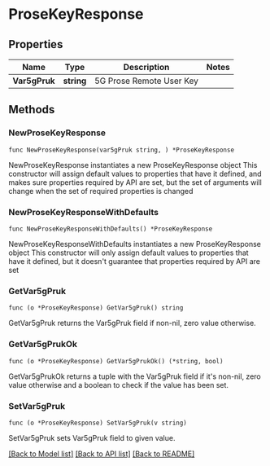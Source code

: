 # ProseKeyResponse

## Properties

Name | Type | Description | Notes
------------ | ------------- | ------------- | -------------
**Var5gPruk** | **string** | 5G Prose Remote User Key | 

## Methods

### NewProseKeyResponse

`func NewProseKeyResponse(var5gPruk string, ) *ProseKeyResponse`

NewProseKeyResponse instantiates a new ProseKeyResponse object
This constructor will assign default values to properties that have it defined,
and makes sure properties required by API are set, but the set of arguments
will change when the set of required properties is changed

### NewProseKeyResponseWithDefaults

`func NewProseKeyResponseWithDefaults() *ProseKeyResponse`

NewProseKeyResponseWithDefaults instantiates a new ProseKeyResponse object
This constructor will only assign default values to properties that have it defined,
but it doesn't guarantee that properties required by API are set

### GetVar5gPruk

`func (o *ProseKeyResponse) GetVar5gPruk() string`

GetVar5gPruk returns the Var5gPruk field if non-nil, zero value otherwise.

### GetVar5gPrukOk

`func (o *ProseKeyResponse) GetVar5gPrukOk() (*string, bool)`

GetVar5gPrukOk returns a tuple with the Var5gPruk field if it's non-nil, zero value otherwise
and a boolean to check if the value has been set.

### SetVar5gPruk

`func (o *ProseKeyResponse) SetVar5gPruk(v string)`

SetVar5gPruk sets Var5gPruk field to given value.



[[Back to Model list]](../README.md#documentation-for-models) [[Back to API list]](../README.md#documentation-for-api-endpoints) [[Back to README]](../README.md)


